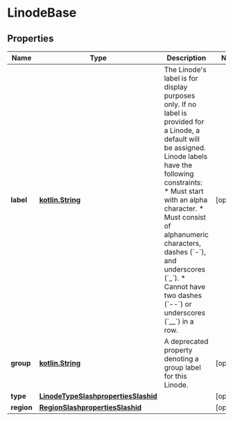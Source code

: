 
# LinodeBase

## Properties
Name | Type | Description | Notes
------------ | ------------- | ------------- | -------------
**label** | [**kotlin.String**](.md) | The Linode&#x27;s label is for display purposes only. If no label is provided for a Linode, a default will be assigned. Linode labels have the following constraints:    * Must start with an alpha character.   * Must consist of alphanumeric characters, dashes (&#x60;-&#x60;), and underscores (&#x60;_&#x60;).   * Cannot have two dashes (&#x60;--&#x60;) or underscores (&#x60;__&#x60;) in a row.  |  [optional]
**group** | [**kotlin.String**](.md) | A deprecated property denoting a group label for this Linode.  |  [optional]
**type** | [**LinodeTypeSlashpropertiesSlashid**](LinodeTypeSlashpropertiesSlashid.md) |  |  [optional]
**region** | [**RegionSlashpropertiesSlashid**](RegionSlashpropertiesSlashid.md) |  |  [optional]




